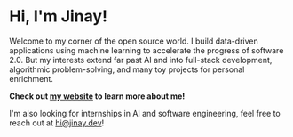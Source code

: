# Hi, I'm Jinay!

Welcome to my corner of the open source world. I build data-driven applications using machine learning to accelerate the progress of software 2.0. But my interests extend far past AI and into full-stack development, algorithmic problem-solving, and many toy projects for personal enrichment.

**Check out [my website](https://jinay.dev/) to learn more about me!**

I'm also looking for internships in AI and software engineering, feel free to reach out at hi@jinay.dev!
